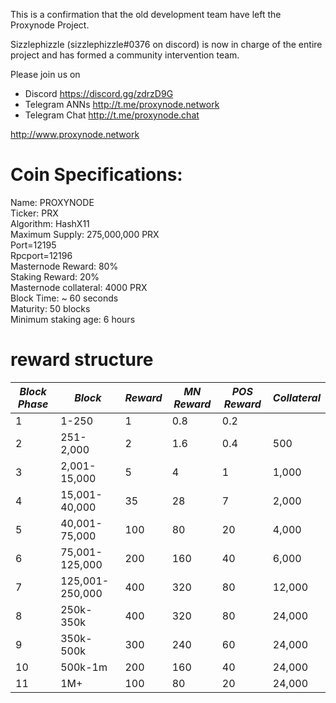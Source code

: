 This is a confirmation that the old development team have left the Proxynode Project.</br>

Sizzlephizzle (sizzlephizzle#0376 on discord) is now in charge of the entire project and has formed a community intervention team.</br>

Please join us on </br>
- Discord https://discord.gg/zdrzD9G</br>
- Telegram ANNs http://t.me/proxynode.network</br>
- Telegram Chat http://t.me/proxynode.chat</br>

http://www.proxynode.network</br>


# Coin Specifications:
Name: PROXYNODE</br>
Ticker: PRX</br>
Algorithm: HashX11</br>
Maximum Supply: 275,000,000 PRX</br>
Port=12195</br>
Rpcport=12196</br>
Masternode Reward: 80%</br>
Staking Reward: 20%</br>
Masternode collateral:  4000 PRX</br>
Block Time: ~ 60 seconds</br>
Maturity: 50 blocks</br>
Minimum staking age: 6 hours</br>

# reward structure
|***Block Phase*** |***Block***         | ***Reward*** | ***MN Reward*** | ***POS Reward*** | ***Collateral*** |
|------------------|--------------------|--------------|-----------------|------------------|------------------|
| 1                | 1-250              | 1            | 0.8             | 0.2              |                  |           -    
| 2                | 251-2,000          | 2            | 1.6             | 0.4              | 500              |
| 3                | 2,001-15,000       | 5            | 4               | 1                | 1,000            |
| 4                | 15,001-40,000      | 35           | 28              | 7                | 2,000            |
| 5                | 40,001-75,000      | 100          | 80              | 20               | 4,000            |
| 6                | 75,001-125,000     | 200          | 160             | 40               | 6,000            |
| 7                | 125,001-250,000    | 400          | 320             | 80               | 12,000           |
| 8                | 250k-350k          | 400          | 320             | 80               | 24,000           |
| 9                | 350k-500k          | 300          | 240             | 60               | 24,000           |
| 10                | 500k-1m            | 200          | 160             | 40               | 24,000           |
| 11               | 1M+                | 100          | 80              | 20               | 24,000           |
 


